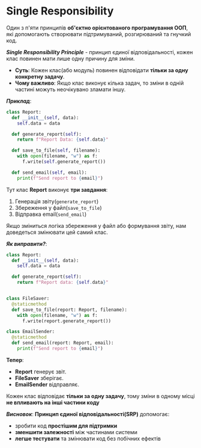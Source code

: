 # Single Responsibility 

Один з п'яти принципів **об'єктно орієнтованого програмування ООП**, які допомогають створювати підтримуваний, розгирюваний та гнучкий код.

***Single Responsibility Principle*** - принцип єдиної відповідальності, кожен клас повинен мати лише одну причину для зміни.

- **Суть**: Кожен клас(або модуль) повинен відповідати **тільки за одну конкретну задачу**.
- **Чому важливо**: Якщо клас виконує кілька задач, то зміни в одній частині можуть неочікувано зламати іншу.

***Приклад***:

```python
class Report:
  def __init__(self, data):
    self.data = data

  def generate_report(self):
    return f"Report Data: {self.data}"

  def save_to_file(self, filename):
    with open(filename, "w") as f:
      f.write(self.generate_report())

  def send_email(self, email):
    print(f"Send report to {email}")
```
Тут клас **Report** виконує **три завдання**:

1. Генерація звіту(`generate_report`)
2. Збереження у файл(`save_to_file`)
3. Відправка email(`send_email`)

Якщо зміниться логіка збереження у файл або формування звіту, нам доведеться змінювати цей самий клас.

***Як виправити?***:

```python
class Report:
  def __init__(self, data):
    self.data = data

  def generate_report(self):
    return f"Report data: {self.data}"


class FileSaver:
  @staticmethod
  def save_to_file(report: Report, filename):
    with open(filename, "w") as f:
      f.write(report.generate_report())

class EmailSender:
  @staticmethod
  def send_email(report: Report, email):
    print(f"Send report to {email}")
```

**Тепер**:
- **Report** генерує звіт.
- **FileSaver** зберігає.
- **EmailSender** відправляє.

Кожен клас відповідає **тільки за одну задачу**, тому зміни в одному місці **не впливають на інші частини коду**

***Висновок***:
**Принцип єдиної відповідальності(SRP)** допомогає:

- зробити код **простішим для підтримки**
- **зменшити залежності** між частинами системи
- **легше тестувати** та змінювати код без побічних ефектів


